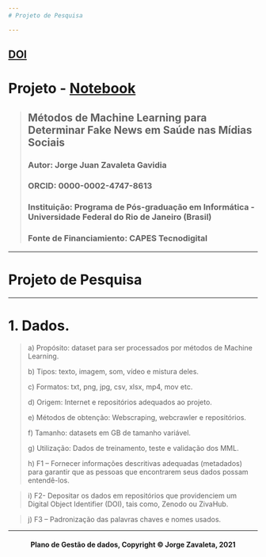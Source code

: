 ```yaml
---
# Projeto de Pesquisa

---
```

[DOI](aqui)
---
# Projeto - [Notebook](Plano_de_Gestao_de_Dados.ipynb)
> ## Métodos de Machine Learning para Determinar Fake News em Saúde nas Mídias Sociais
> ### Autor: Jorge Juan Zavaleta Gavidia
> ### ORCID: 0000-0002-4747-8613
> ### Instituição: Programa de Pós-graduação em Informática - Universidade Federal do Rio de Janeiro (Brasil)
> ### Fonte de Financiamiento: CAPES Tecnodigital

---
# Projeto de Pesquisa

---
# 1. Dados.
> a)	Propósito: dataset para ser processados por métodos de Machine Learning.
> 
> b)	Tipos: texto, imagem, som, vídeo e mistura deles.
> 
> c)	Formatos: txt, png, jpg, csv, xlsx, mp4, mov etc.
> 
> d)	Origem: Internet e repositórios adequados ao projeto.
> 
> e)	Métodos de obtenção: Webscraping, webcrawler e repositórios.
> 
> f)	Tamanho: datasets em GB de tamanho variável.
> 
> g)	Utilização: Dados de treinamento, teste e validação dos MML.
> 
> h)	F1 – Fornecer informações descritivas adequadas (metadados) para garantir que as pessoas que encontrarem seus dados possam entendê-los.

> i)	F2- Depositar os dados em repositórios que providenciem um Digital Object Identifier (DOI), tais como, Zenodo ou ZivaHub.

> j)	F3 – Padronização das palavras chaves e nomes usados.







---
#### <center>Plano de Gestão de dados,  Copyright &copy;  Jorge Zavaleta, 2021</center>